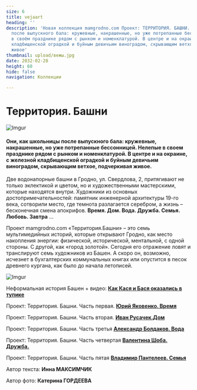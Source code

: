 ```yaml
---
size: 6
title: vejaart
heading: ''
description: 'Новая коллекция mamgrodno.com Проект: ТЕРРИТОРИЯ. БАШНИ. Они, как школьницы
  после выпускного бала: кружевные, накрашенные, но уже потрепанные бессонницей. Нелепые
  в своём празднике рядом с рынком и номенклатурой. В центре и на окраине, с железной
  кладбищенской оградкой и буйным девичьим виноградом, скрывающим ветхое, подчеркивая
  живое'
thumbnail: upload/вежы.jpg
date: 2032-02-28
height: 60
hide: false
navigation: Коллекции

---
```

# **Территория. Башни**

![Imgur](https://i.imgur.com/WCfFypG.jpg)

#### Они, как школьницы после выпускного бала: кружевные, накрашенные, но уже потрепанные бессонницей. Нелепые в своем празднике рядом с рынком и номенклатурой. В центре и на окраине, с железной кладбищенской оградкой и буйным девичьим виноградом, скрывающим ветхое, подчеркивая живое.

Две водонапорные башни в Гродно, ул. Свердлова, 2, притягивают не только эклектикой и цветом, но и художественными мастерскими, которые находятся внутри. Художники из основных достопримечательностей: памятник инженерной архитектуры 19-го века, сотворили место, где темнота разлагается серебром, а жизнь – бесконечная смена апокрифов. **Время. Дом. Вода. Дружба. Семья. Любовь. Завтра** …

Проект mamgrodno.com «Территория.Башни» – это семь мультимедийных историй, которые открывают Гродно, как место накопления энергии: физической, исторической, ментальной, с одной стороны. С другой, как «город золотой». Сегодня его отражение ловят и транслируют семь художников из Башен. А скоро он, возможно, исчезнет в бухгалтерских коммунальных книгах или опустится в песок древнего кургана, как было до начала летописей.

![Imgur](https://i.imgur.com/PMzgJQK.jpg)

Неформальная история Башен + видео: [**Как Кася  и Бася оказались в тупике**](https://www.mamgrodno.com/projects/vejahistory.html)

Проект: Территория. Башни. Часть первая. [**Юрий Яковенко. Время**](https://www.mamgrodno.com/projects/timeyakovenko.html)
  
Проект: Территория. Башни. Часть вторая. [**Иван Русачек.Дом**](https://www.mamgrodno.com/projects/homerusachek.html)

Проект: Территория. Башни. Часть третья [**Александр Болдаков. Вода**](https://www.mamgrodno.com/projects/waterboldakov.html)

Проект: Территория. Башни. Часть четвертая [**Валентина Шоба. Дружба.**](https://www.mamgrodno.com/projects/friendshsiphoba.html)
 
Проект: Территория. Башни. Часть пятая [**Владимир Пантелеев. Семья**](https://www.mamgrodno.com/projects/familypanteleev.html)  
  
Автор текста: **Инна МАКСИМЧИК**
  
Автор фото: **Катерина ГОРДЕЕВА**